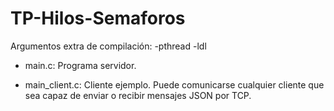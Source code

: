 # TP-Hilos-Semaforos
Argumentos extra de compilación: -pthread -ldl

* main.c: Programa servidor.

* main_client.c: Cliente ejemplo. Puede comunicarse cualquier cliente que sea capaz de enviar o recibir mensajes JSON por TCP.
